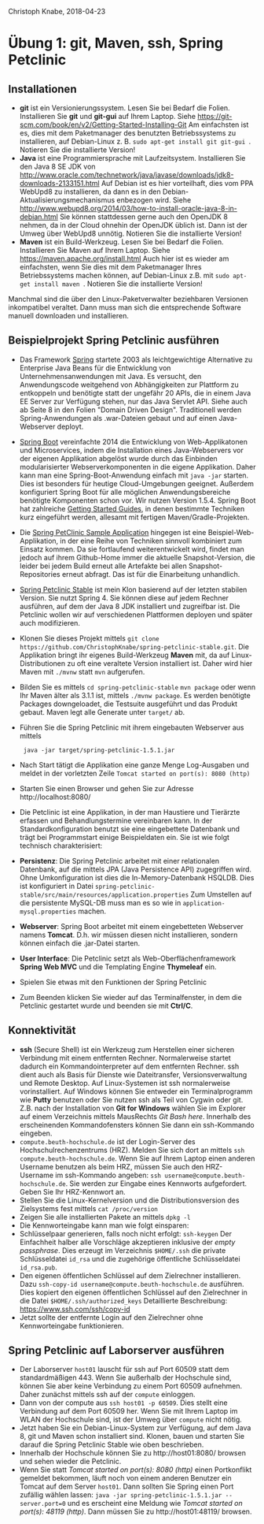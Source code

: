 Christoph Knabe, 2018-04-23

# Übung 1: git, Maven, ssh, Spring Petclinic

## Installationen

* **git** ist ein Versionierungssystem. Lesen Sie bei Bedarf die Folien. Installieren Sie **git** und **git-gui** auf Ihrem Laptop. Siehe https://git-scm.com/book/en/v2/Getting-Started-Installing-Git
  Am einfachsten ist es, dies mit dem Paketmanager des benutzten Betriebssystems zu installieren, auf Debian-Linux z. B. `sudo apt-get install git git-gui `. Notieren Sie die installierte Version!
* **Java** ist eine Programmiersprache mit Laufzeitsystem. Installieren Sie den Java 8 SE JDK von http://www.oracle.com/technetwork/java/javase/downloads/jdk8-downloads-2133151.html
  Auf Debian ist es hier vorteilhaft, dies vom PPA WebUpd8 zu installieren, da dann es in den Debian-Aktualisierungsmechanismus enbezogen wird. Siehe http://www.webupd8.org/2014/03/how-to-install-oracle-java-8-in-debian.html
  Sie können stattdessen gerne auch den OpenJDK 8 nehmen, da in der Cloud ohnehin der OpenJDK üblich ist. Dann ist der Umweg über WebUpd8 unnötig.
  Notieren Sie die installierte Version!
* **Maven** ist ein Build-Werkzeug. Lesen Sie bei Bedarf die Folien. Installieren Sie Maven auf Ihrem Laptop. Siehe https://maven.apache.org/install.html
  Auch hier ist es wieder am einfachsten, wenn Sie dies mit dem Paketmanager Ihres Betriebssystems machen können, auf Debian-Linux z.B. mit `sudo apt-get install maven `.  Notieren Sie die installierte Version!

Manchmal sind die über den Linux-Paketverwalter beziehbaren Versionen inkompatibel veraltet. Dann muss man sich die entsprechende Software manuell downloaden und installieren.

## Beispielprojekt Spring Petclinic ausführen

* Das Framework [Spring](https://spring.io/) startete 2003 als leichtgewichtige Alternative zu Enterprise Java Beans für die Entwicklung von Unternehmensanwendungen mit Java. Es versucht, den Anwendungscode weitgehend von Abhängigkeiten zur Plattform zu entkoppeln und benötigte statt der ungefähr 20 APIs, die in einem Java EE Server zur Verfügung stehen, nur das Java Servlet API. Siehe auch ab Seite 8 in den Folien "Domain Driven Design". Traditionell werden Spring-Anwendungen als .war-Dateien gebaut und auf einen Java-Webserver deployt.

* [Spring Boot](https://projects.spring.io/spring-boot/) vereinfachte 2014 die Entwicklung von Web-Applikatonen und Microservices, indem die Installation eines Java-Webservers vor der eigenen Applikation abgelöst wurde durch das Einbinden modularisierter Webserverkomponenten in die eigene Applikation. Daher kann man eine Spring-Boot-Anwendung einfach mit `java -jar` starten. Dies ist besonders für heutige Cloud-Umgebungen geeignet. Außerdem konfiguriert Spring Boot für alle möglichen Anwendungsbereiche benötigte Komponenten schon vor. Wir nutzen Version 1.5.4. Spring Boot hat zahlreiche [Getting Started Guides](https://spring.io/guides), in denen bestimmte Techniken kurz eingeführt werden, allesamt mit fertigen Maven/Gradle-Projekten.

* Die [Spring PetClinic Sample Application](https://github.com/spring-projects/spring-petclinic) hingegen ist eine Beispiel-Web-Applikation, in der eine Reihe von Techniken sinnvoll kombiniert zum Einsatz kommen. Da sie fortlaufend weiterentwickelt wird, findet man jedoch auf ihrem Github-Home immer die aktuelle Snapshot-Version, die leider bei jedem Build erneut alle Artefakte bei allen Snapshot-Repositories erneut abfragt. Das ist für die Einarbeitung unhandlich.

* [Spring Petclinic Stable](https://github.com/ChristophKnabe/spring-petclinic-stable) ist mein Klon basierend auf der letzten stabilen Version. Sie nutzt Spring 4. Sie können diese auf jedem Rechner ausführen, auf dem der Java 8 JDK installiert und zugreifbar ist. Die Petclinic wollen wir auf verschiedenen Plattformen deployen und später auch modifizieren.

* Klonen Sie dieses Projekt mittels `git clone https://github.com/ChristophKnabe/spring-petclinic-stable.git`.  Die Applikation bringt ihr eigenes Build-Werkzeug **Maven** mit, da auf Linux-Distributionen zu oft eine veraltete Version installiert ist. Daher wird hier Maven mit `./mvnw` statt `mvn` aufgerufen.

* Bilden Sie es mittels
  `cd spring-petclinic-stable`
  `mvn package` oder wenn Ihr Maven älter als 3.1.1 ist, mittels
  `./mvnw package`.
  Es werden benötigte Packages downgeloadet, die Testsuite ausgeführt und das Produkt gebaut. Maven legt alle Generate unter `target/` ab. 

* Führen Sie die Spring Petclinic mit ihrem eingebauten Webserver aus mittels

  ` java -jar target/spring-petclinic-1.5.1.jar`

* Nach Start tätigt die Applikation eine ganze Menge Log-Ausgaben und meldet in der vorletzten Zeile
  `Tomcat started on port(s): 8080 (http)`

* Starten Sie einen Browser und gehen Sie zur Adresse http://localhost:8080/

* Die Petclinic ist eine Applikation, in der man Haustiere und Tierärzte erfassen und Behandlungstermine vereinbaren kann. In der Standardkonfiguration benutzt sie eine eingebettete Datenbank und trägt bei Programmstart einige Beispieldaten ein. Sie ist wie folgt technisch charakterisiert:

* **Persistenz**: Die Spring Petclinic arbeitet mit einer relationalen Datenbank, auf die mittels JPA (Java Persistence API) zugegriffen wird. Ohne Umkonfiguration ist dies die In-Memory-Datenbank HSQLDB. Dies ist konfiguriert in Datei `spring-petclinic-stable/src/main/resources/application.properties`
  Zum Umstellen auf die persistente MySQL-DB muss man es so wie in `application-mysql.properties` machen.

* **Webserver**: Spring Boot arbeitet mit einem eingebetteten Webserver namens **Tomcat**. D.h. wir müssen diesen nicht installieren, sondern können einfach die .jar-Datei starten.

* **User Interface**: Die Petclinic setzt als Web-Oberflächenframework **Spring Web MVC** und die Templating Engine **Thymeleaf** ein.

* Spielen Sie etwas mit den Funktionen der Spring Petclinic

* Zum Beenden klicken Sie wieder auf das Terminalfenster, in dem die Petclinic gestartet wurde und beenden sie mit **Ctrl/C**.

## Konnektivität

* **ssh** (Secure Shell) ist ein Werkzeug zum Herstellen einer sicheren Verbindung mit einem entfernten Rechner. Normalerweise startet dadurch ein Kommandointerpreter auf dem entfernten Rechner. ssh dient auch als Basis für Dienste wie Dateitransfer, Versionsverwaltung und Remote Desktop. Auf Linux-Systemen ist ssh normalerweise vorinstalliert. Auf Windows können Sie entweder ein Terminalprogramm wie **Putty** benutzen oder Sie nutzen ssh als Teil von Cygwin oder git. Z.B. nach der Installation von **Git for Windows** wählen Sie im Explorer auf einem Verzeichnis mittels MausRechts *Git Bash here*. Innerhalb des erscheinenden Kommandofensters können Sie dann ein ssh-Kommando eingeben.
* `compute.beuth-hochschule.de` ist der Login-Server des Hochschulrechenzentrums (HRZ). Melden Sie sich dort an mittels `ssh compute.beuth-hochschule.de`. Wenn Sie auf Ihrem Laptop einen anderen Username benutzen als beim HRZ, müssen Sie auch den HRZ-Username im ssh-Kommando angeben: `ssh username@compute.beuth-hochschule.de`. Sie werden zur Eingabe eines Kennworts aufgefordert. Geben Sie Ihr HRZ-Kennwort an.
* Stellen Sie die Linux-Kernelversion und die Distributionsversion des Zielsystems fest mittels `cat /proc/version`
* Zeigen Sie alle installierten Pakete an mittels `dpkg -l`
* Die Kennworteingabe kann man wie folgt einsparen:
* Schlüsselpaar generieren, falls noch nicht erfolgt: `ssh-keygen`
  Der Einfachheit halber alle Vorschläge akzeptieren inklusive der *empty passphrase*.
  Dies erzeugt im Verzeichnis `$HOME/.ssh` die private Schlüsseldatei `id_rsa` und die zugehörige öffentliche Schlüsseldatei `id_rsa.pub`.
* Den eigenen öffentlichen Schlüssel auf dem Zielrechner installieren. Dazu `ssh-copy-id username@compute.beuth-hochschule.de` ausführen. Dies kopiert den eigenen öffentlichen Schlüssel auf den Zielrechner in die Datei `$HOME/.ssh/authorized_keys`
  Detaillierte Beschreibung: https://www.ssh.com/ssh/copy-id
* Jetzt sollte der entfernte Login auf den Zielrechner ohne Kennworteingabe funktionieren.

## Spring Petclinic auf Laborserver ausführen

* Der Laborserver `host01` lauscht für ssh auf Port 60509 statt dem standardmäßigen 443. Wenn Sie außerhalb der Hochschule sind, können Sie aber keine Verbindung zu einem Port 60509 aufnehmen. Daher zunächst mittels ssh auf der `compute` einloggen.
* Dann von der compute aus `ssh host01 -p 60509`. Dies stellt eine Verbindung auf dem Port 60509 her. Wenn Sie mit Ihrem Laptop im WLAN der Hochschule sind, ist der Umweg über `compute` nicht nötig.
* Jetzt haben Sie ein Debian-Linux-System zur Verfügung, auf dem Java 8, git und Maven schon installiert sind. Klonen, bauen und starten Sie darauf die Spring Petclinic Stable wie oben beschrieben.
* Innerhalb der Hochschule können Sie zu http://host01:8080/ browsen und sehen wieder die Petclinic.
* Wenn Sie statt *Tomcat started on port(s): 8080 (http)* einen Portkonflikt gemeldet bekommen, läuft noch von einem anderen Benutzer ein Tomcat auf dem Server `host01`. Dann sollten Sie Spring einen Port zufällig wählen lassen: `java -jar spring-petclinic-1.5.1.jar --server.port=0` und es erscheint eine Meldung wie *Tomcat started on port(s): 48119 (http)*. Dann müssen Sie zu http://host01:48119/ browsen.